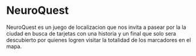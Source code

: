 # NeuroQuest
NeuroQuest es un juego de localizacion que nos invita a pasear por la la ciudad en busca de tarjetas con una historia y un final que solo sera descubierto por quienes logren visitar la totalidad de los marcadores en el mapa.
